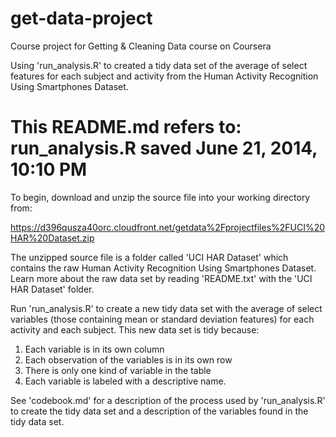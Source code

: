 get-data-project
================
Course project for Getting & Cleaning Data course on Coursera

Using 'run_analysis.R' to created a tidy data set of the average of select features for each subject and activity from the Human Activity Recognition Using Smartphones Dataset.

This README.md refers to: run_analysis.R saved June 21, 2014, 10:10 PM
================
To begin, download and unzip the source file into your working directory from: 

https://d396qusza40orc.cloudfront.net/getdata%2Fprojectfiles%2FUCI%20HAR%20Dataset.zip

The unzipped source file is a folder called 'UCI HAR Dataset' which contains the raw Human Activity Recognition Using Smartphones Dataset. Learn more about the raw data set by reading 'README.txt' with the 'UCI HAR Dataset' folder.

Run 'run_analysis.R' to create a new tidy data set with the average of select variables (those containing mean or standard deviation features) for each activity and each subject. This new data set is tidy because:

1. Each variable is in its own column
2. Each observation of the variables is in its own row
3. There is only one kind of variable in the table
4. Each variable is labeled with a descriptive name. 

See 'codebook.md' for a description of the process used by 'run_analysis.R' to create the tidy data set and a description of the variables found in the tidy data set.